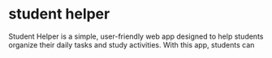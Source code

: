 # student helper
Student Helper is a simple, user-friendly web app designed to help students organize their daily tasks and study activities. With this app, students can
